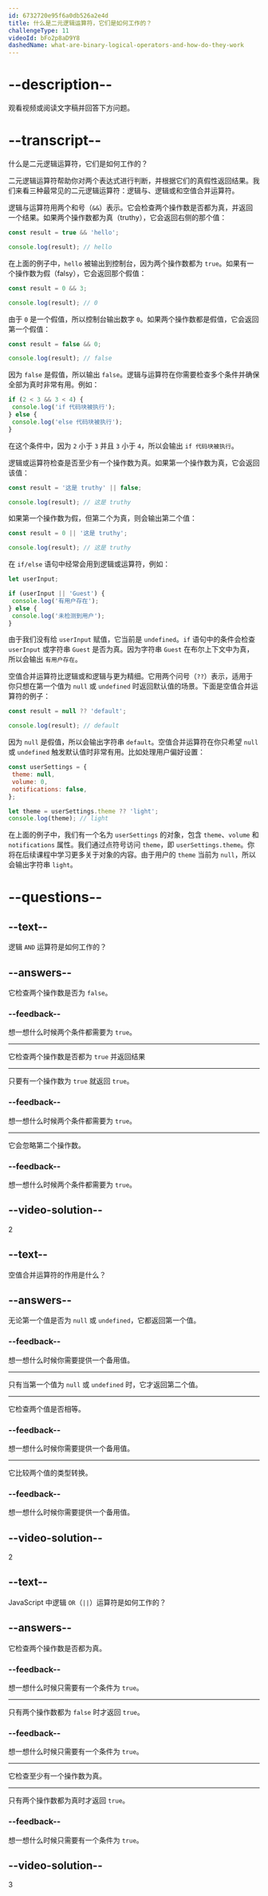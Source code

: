 ```yaml
---
id: 6732720e95f6a0db526a2e4d
title: 什么是二元逻辑运算符，它们是如何工作的？
challengeType: 11
videoId: bFo2p8aD9Y8
dashedName: what-are-binary-logical-operators-and-how-do-they-work
---
```


# --description--

观看视频或阅读文字稿并回答下方问题。

# --transcript--

什么是二元逻辑运算符，它们是如何工作的？

二元逻辑运算符帮助你对两个表达式进行判断，并根据它们的真假性返回结果。我们来看三种最常见的二元逻辑运算符：逻辑与、逻辑或和空值合并运算符。

逻辑与运算符用两个和号（`&&`）表示。它会检查两个操作数是否都为真，并返回一个结果。如果两个操作数都为真（truthy），它会返回右侧的那个值：

```js
const result = true && 'hello';

console.log(result); // hello
```

在上面的例子中，`hello` 被输出到控制台，因为两个操作数都为 `true`。如果有一个操作数为假（falsy），它会返回那个假值：

```js
const result = 0 && 3;

console.log(result); // 0
```

由于 `0` 是一个假值，所以控制台输出数字 `0`。如果两个操作数都是假值，它会返回第一个假值：

```js
const result = false && 0;

console.log(result); // false
```

因为 `false` 是假值，所以输出 `false`。逻辑与运算符在你需要检查多个条件并确保全部为真时非常有用。例如：

```js
if (2 < 3 && 3 < 4) {
 console.log('if 代码块被执行'); 
} else {
 console.log('else 代码块被执行');
} 
```

在这个条件中，因为 `2` 小于 `3` 并且 `3` 小于 `4`，所以会输出 `if 代码块被执行`。

逻辑或运算符检查是否至少有一个操作数为真。如果第一个操作数为真，它会返回该值：

```js
const result = '这是 truthy' || false;

console.log(result); // 这是 truthy
```

如果第一个操作数为假，但第二个为真，则会输出第二个值：

```js
const result = 0 || '这是 truthy';

console.log(result); // 这是 truthy
```

在 `if/else` 语句中经常会用到逻辑或运算符，例如：

```js
let userInput;

if (userInput || 'Guest') {
 console.log('有用户存在');
} else {
 console.log('未检测到用户');
}
```

由于我们没有给 `userInput` 赋值，它当前是 `undefined`。`if` 语句中的条件会检查 `userInput` 或字符串 `Guest` 是否为真。因为字符串 `Guest` 在布尔上下文中为真，所以会输出 `有用户存在`。

空值合并运算符比逻辑或和逻辑与更为精细。它用两个问号（`??`）表示，适用于你只想在第一个值为 `null` 或 `undefined` 时返回默认值的场景。下面是空值合并运算符的例子：

```js
const result = null ?? 'default';

console.log(result); // default
```

因为 `null` 是假值，所以会输出字符串 `default`。空值合并运算符在你只希望 `null` 或 `undefined` 触发默认值时非常有用。比如处理用户偏好设置：

```js
const userSettings = {
 theme: null,
 volume: 0,
 notifications: false,
};

let theme = userSettings.theme ?? 'light';
console.log(theme); // light
```

在上面的例子中，我们有一个名为 `userSettings` 的对象，包含 `theme`、`volume` 和 `notifications` 属性。我们通过点符号访问 `theme`，即 `userSettings.theme`。你将在后续课程中学习更多关于对象的内容。由于用户的 `theme` 当前为 `null`，所以会输出字符串 `light`。

# --questions--

## --text--

逻辑 `AND` 运算符是如何工作的？

## --answers--

它检查两个操作数是否为 `false`。

### --feedback--

想一想什么时候两个条件都需要为 `true`。

---

它检查两个操作数是否都为 `true` 并返回结果

---

只要有一个操作数为 `true` 就返回 `true`。

### --feedback--

想一想什么时候两个条件都需要为 `true`。

---

它会忽略第二个操作数。

### --feedback--

想一想什么时候两个条件都需要为 `true`。

## --video-solution--

2

## --text--

空值合并运算符的作用是什么？

## --answers--

无论第一个值是否为 `null` 或 `undefined`，它都返回第一个值。

### --feedback--

想一想什么时候你需要提供一个备用值。

---

只有当第一个值为 `null` 或 `undefined` 时，它才返回第二个值。

---

它检查两个值是否相等。

### --feedback--

想一想什么时候你需要提供一个备用值。

---

它比较两个值的类型转换。

### --feedback--

想一想什么时候你需要提供一个备用值。

## --video-solution--

2

## --text--

JavaScript 中逻辑 `OR`（`||`）运算符是如何工作的？

## --answers--

它检查两个操作数是否都为真。

### --feedback--

想一想什么时候只需要有一个条件为 `true`。

---

只有两个操作数都为 `false` 时才返回 `true`。

### --feedback--

想一想什么时候只需要有一个条件为 `true`。

---

它检查至少有一个操作数为真。

---

只有两个操作数都为真时才返回 `true`。

### --feedback--

想一想什么时候只需要有一个条件为 `true`。

## --video-solution--

3

